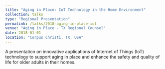 ```yaml
---
title: "Aging in Place: IoT Technology in the Home Environment"
collection: talks
type: "Regional Presentation"
permalink: /talks/2018-aging-in-place-iot
venue: "Aging in Place - TX Regional Counsel"
date: 2018-01-01
location: "Corpus Christi, TX, USA"
---
```


A presentation on innovative applications of Internet of Things (IoT) technology to support aging in place and enhance the safety and quality of life for older adults in their homes.
